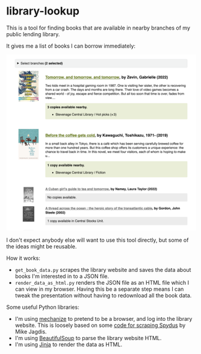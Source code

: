 # library-lookup

This is a tool for finding books that are available in nearby branches of my public lending library.

It gives me a list of books I can borrow immediately:

![A list of books. The first two books have large titles, a summary, and a list of branches where copies are available for immediate borrowing. There are two more books which are shown in smaller text and with greyed-out covers -- these aren't available nearby.](screenshot.png)

I don't expect anybody else will want to use this tool directly, but some of the ideas might be reusable.

How it works:

*   `get_book_data.py` scrapes the library website and saves the data about books I'm interested in to a JSON file.
*   `render_data_as_html.py` renders the JSON file as an HTML file which I can view in my browser. Having this be a separate step means I can tweak the presentation without having to redownload all the book data.

Some useful Python libraries:

*   I'm using [mechanize] to pretend to be a browser, and log into the library website.
    This is loosely based on some [code for scraping Spydus][spydus] by Mike Jagdis.
*   I'm using [BeautifulSoup] to parse the library website HTML.
*   I'm using [Jinja] to render the data as HTML.

[mechanize]: https://github.com/python-mechanize/mechanize
[spydus]: https://github.com/mjagdis/spydus
[BeautifulSoup]: https://www.crummy.com/software/BeautifulSoup/
[Jinja]: https://jinja.palletsprojects.com/en/3.1.x/